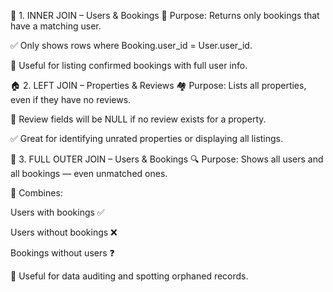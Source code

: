 🔗 1. INNER JOIN – Users & Bookings
🎯 Purpose: Returns only bookings that have a matching user.

✅ Only shows rows where Booking.user_id = User.user_id.

👤 Useful for listing confirmed bookings with full user info.

🏠 2. LEFT JOIN – Properties & Reviews
🏘️ Purpose: Lists all properties, even if they have no reviews.

💬 Review fields will be NULL if no review exists for a property.

✅ Great for identifying unrated properties or displaying all listings.

🔄 3. FULL OUTER JOIN – Users & Bookings
🔍 Purpose: Shows all users and all bookings — even unmatched ones.

🧩 Combines:

Users with bookings ✅

Users without bookings ❌

Bookings without users ❓

🔧 Useful for data auditing and spotting orphaned records.


